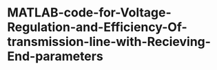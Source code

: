 # MATLAB-code-for-Voltage-Regulation-and-Efficiency-Of-transmission-line-with-Recieving-End-parameters